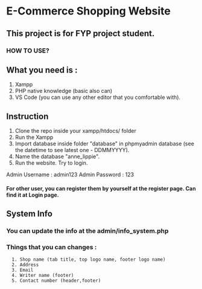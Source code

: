 # E-Commerce Shopping Website

## This project is for FYP project student.

### HOW TO USE?

## What you need is :

 1. Xampp
 2. PHP native knowledge (basic also can)
 2. VS Code (you can use any other editor that you comfortable with).

## Instruction

 1. Clone the repo inside your xampp/htdocs/ folder
 2. Run the Xampp
 3. Import database inside folder "database" in phpmyadmin database (see the datetime to see latest one - DDMMYYYY).
 4. Name the database "anne_lippie".
 5. Run the website. Try to login.

Admin Username : admin123
Admin Password : 123

#### For other user, you can register them by yourself at the register page. Can find it at Login page.

## System Info

 ### You can update the info at the admin/info_system.php
 ### Things that you can changes :
      1. Shop name (tab title, top logo name, footer logo name)
      2. Address
      3. Email
      4. Writer name (footer)
      5. Contact number (header,footer)


